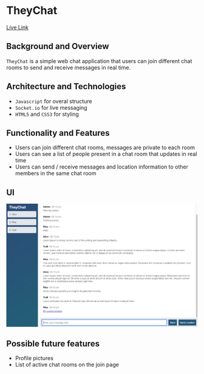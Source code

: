 # TheyChat

[Live Link](https://they-chat.herokuapp.com)

## Background and Overview

`TheyChat` is a simple web chat application that users can join different chat rooms to send and receive messages in real time.

## Architecture and Technologies

- `Javascript` for overal structure
- `Socket.io` for live messaging
- `HTML5` and `CSS3` for styling

## Functionality and Features

- Users can join different chat rooms, messages are private to each room
- Users can see a list of people present in a chat room that updates in real time
- Users can send / receive messages and location information to other members in the same chat room

## UI

<img src="public/assets/readme.jpg" width="600px" >

## Possible future features

- Profile pictures
- List of active chat rooms on the join page
